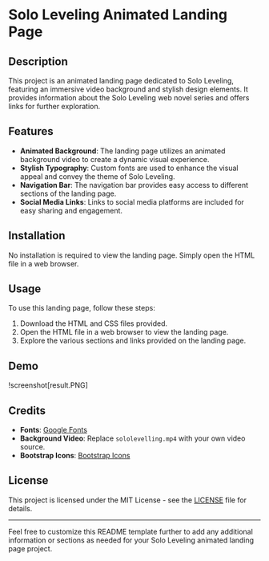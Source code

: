 # Solo Leveling Animated Landing Page

## Description

This project is an animated landing page dedicated to Solo Leveling, featuring an immersive video background and stylish design elements. It provides information about the Solo Leveling web novel series and offers links for further exploration.

## Features

- **Animated Background**: The landing page utilizes an animated background video to create a dynamic visual experience.
- **Stylish Typography**: Custom fonts are used to enhance the visual appeal and convey the theme of Solo Leveling.
- **Navigation Bar**: The navigation bar provides easy access to different sections of the landing page.
- **Social Media Links**: Links to social media platforms are included for easy sharing and engagement.

## Installation

No installation is required to view the landing page. Simply open the HTML file in a web browser.

## Usage

To use this landing page, follow these steps:

1. Download the HTML and CSS files provided.
2. Open the HTML file in a web browser to view the landing page.
3. Explore the various sections and links provided on the landing page.

## Demo
!screenshot[result.PNG]
## Credits

- **Fonts**: [Google Fonts](https://fonts.google.com/)
- **Background Video**: Replace `sololevelling.mp4` with your own video source.
- **Bootstrap Icons**: [Bootstrap Icons](https://icons.getbootstrap.com/)

## License

This project is licensed under the MIT License - see the [LICENSE](LICENSE) file for details.

---

Feel free to customize this README template further to add any additional information or sections as needed for your Solo Leveling animated landing page project.
